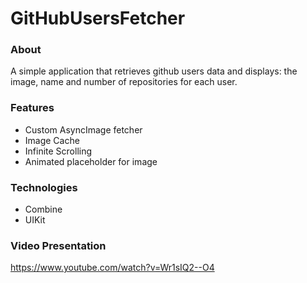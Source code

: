 # GitHubUsersFetcher

### About

A simple application that retrieves github users data and displays: the image, name and number of repositories for each user.

### Features

- Custom AsyncImage fetcher
- Image Cache
- Infinite Scrolling
- Animated placeholder for image

### Technologies

- Combine
- UIKit

### Video Presentation

https://www.youtube.com/watch?v=Wr1sIQ2--O4
